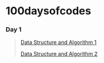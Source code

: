 # 100daysofcodes


### Day 1
> [Data Structure and Algorithm 1](https://youtu.be/POehjAlYqNw)
> 
> [Data Structure and Algorithm 2](https://youtu.be/uFdm_kXGJkU)
